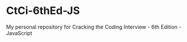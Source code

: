 # CtCi-6thEd-JS
My personal repository for Cracking the Coding Interview - 6th Edition - JavaScript
